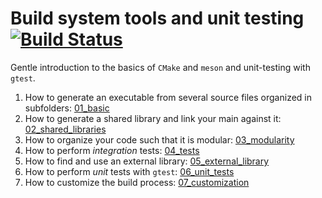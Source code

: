 # Build system tools and unit testing  [![Build Status](https://travis-ci.org/asartori86/build_system_tools.svg?branch=master)](https://travis-ci.org/asartori86/build_system_tools)

Gentle introduction to the basics of `CMake` and `meson` and unit-testing with `gtest`.

1. How to generate an executable from several source files organized in subfolders: [01_basic](./01_basic)
2. How to generate a shared library and link your main against it: [02_shared_libraries](./02_shared_libraries)
3. How to organize your code such that it is modular: [03_modularity](./03_modularity)
4. How to perform *integration* tests: [04_tests](./04_tests)
5. How to find and use an external library: [05_external_library](./05_external_library)
6. How to perform *unit* tests with `gtest`: [06_unit_tests](./06_unit_tests)
7. How to customize the build process: [07_customization](./07_customization)

